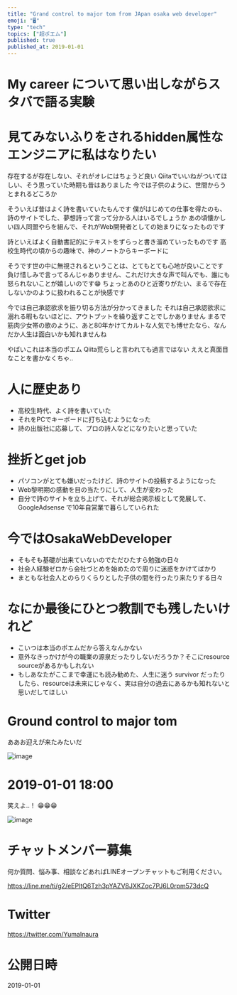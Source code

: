 ```yaml
---
title: "Grand control to major tom from JApan osaka web developer"
emoji: "🖥"
type: "tech"
topics: ["超ポエム"]
published: true
published_at: 2019-01-01
---
```


# My career について思い出しながらスタバで語る実験



# 見てみないふりをされるhidden属性なエンジニアに私はなりたい

存在するが存在しない、それがオレにはちょうど良い
Qiitaでいいねがついてほしい、そう思っていた時期も昔はありました
今では子供のように、世間からうとまれるどころか

そういえば昔はよく詩を書いていたもんです
僕がはじめての仕事を得たのも、詩のサイトでした、夢想詩って言って分かる人はいるでしょうか
あの頃懐かしい四人同盟やらを組んで、それがWeb開発者としての始まりになったものです

詩といえばよく自動書記的にテキストをずらっと書き溜めていったものです
高校生時代の頃からの趣味で、神のノートからキーボードに

そうです世の中に無視されるということは、とてもとても心地が良いことです
負け惜しみで言ってるんじゃありません、これだけ大きな声で叫んでも、誰にも怒られないことが嬉しいのです😁
ちょっとあのひと近寄りがたい、まるで存在しないかのように扱われることが快感です

今では自己承認欲求を振り切る方法が分かってきました
それは自己承認欲求に溺れる暇もないほどに、アウトプットを繰り返すことでしかありません
まるで筋肉少女帯の歌のように、あと80年かけてカルトな人気でも博せたなら、なんだか人生は面白いかも知れませんね

やばいこれは本当のポエム
Qiita荒らしと言われても過言ではない
ええと真面目なことを書かなくちゃ‥

# 人に歴史あり

- 高校生時代、よく詩を書いていた
- それをPCでキーボードに打ち込むようになった
- 詩の出版社に応募して、プロの詩人などになりたいと思っていた

# 挫折とget job

- パソコンがとても嫌いだったけど、詩のサイトの投稿するようになった
- Web黎明期の感動を目の当たりにして、人生が変わった
- 自分で詩のサイトを立ち上げて、それが総合掲示板として発展して、GoogleAdsense で10年自営業で暮らしていられた

# 今ではOsakaWebDeveloper 

- そもそも基礎が出来ていないのでただひたすら勉強の日々
- 社会人経験ゼロから会社づとめを始めたので周りに迷惑をかけてばかり
- まともな社会人とのらりくらりとした子供の間を行ったり来たりする日々

# なにか最後にひとつ教訓でも残したいけれど

- こいつは本当のポエムだから答えなんかない
- 意外なきっかけが今の職業の源泉だったりしないだろうか？そこにresource sourceがあるかもしれない
- もしあなたがここまで幸運にも読み勧めた、人生に迷う survivor だったりしたら、resourceは未来にじゃなく、実は自分の過去にあるかも知れないと思いだしてほしい

# Ground control to major tom

ああお迎えが来たみたいだ

![image](https://user-images.githubusercontent.com/13635059/50571446-72264900-0dee-11e9-8812-338c7a4d4870.png)

# 2019-01-01 18:00

笑えよ‥！ 😁😁😁

![image](https://user-images.githubusercontent.com/13635059/50571471-14dec780-0def-11e9-890e-5c483c1eb056.png)








<!-- Update From Qiita API -->

# チャットメンバー募集


何か質問、悩み事、相談などあればLINEオープンチャットもご利用ください。

https://line.me/ti/g2/eEPltQ6Tzh3pYAZV8JXKZqc7PJ6L0rpm573dcQ





# Twitter


https://twitter.com/YumaInaura


<!-- Update From Qiita API -->



# 公開日時

2019-01-01
